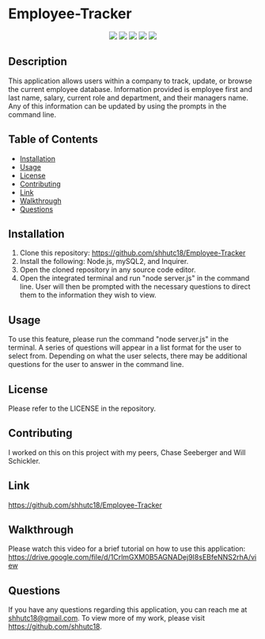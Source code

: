# Employee-Tracker

<p align="center">
    <img src="https://img.shields.io/badge/Javascript-yellow" />
    <img src="https://img.shields.io/badge/-Node.js-green" />
    <img src="https://img.shields.io/badge/-Inquirer-red" >
    <img src="https://img.shields.io/badge/-mySQL-blue" >
    <img src="https://img.shields.io/badge/-screencastify-lightgrey" />
</p>

## Description

This application allows users within a company to track, update, or browse the current employee database. Information provided is employee first and last name, salary, current role and department, and their managers name. Any of this information can be updated by using the prompts in the command line.

## Table of Contents

- [Installation](#installation)
- [Usage](#usage)
- [License](#license)
- [Contributing](#contributing)
- [Link](#link)
- [Walkthrough](#walkthrough)
- [Questions](#questions)

## Installation

1. Clone this repository: https://github.com/shhutc18/Employee-Tracker
2. Install the following: Node.js, mySQL2, and Inquirer.
3. Open the cloned repository in any source code editor.
4. Open the integrated terminal and run "node server.js" in the command line. User will then be prompted with the necessary questions to direct them to the information they wish to view.

## Usage

To use this feature, please run the command "node server.js" in the terminal. A series of questions will appear in a list format for the user to select from. Depending on what the user selects, there may be additional questions for the user to answer in the command line.

## License

Please refer to the LICENSE in the repository.

## Contributing

I worked on this on this project with my peers, Chase Seeberger and Will Schickler.

## Link

https://github.com/shhutc18/Employee-Tracker

## Walkthrough

Please watch this video for a brief tutorial on how to use this application: https://drive.google.com/file/d/1CrlmGXM0B5AGNADej9I8sEBfeNNS2rhA/view

## Questions

If you have any questions regarding this application, you can reach me at shhutc18@gmail.com. To view more of my work, please visit https://github.com/shhutc18.